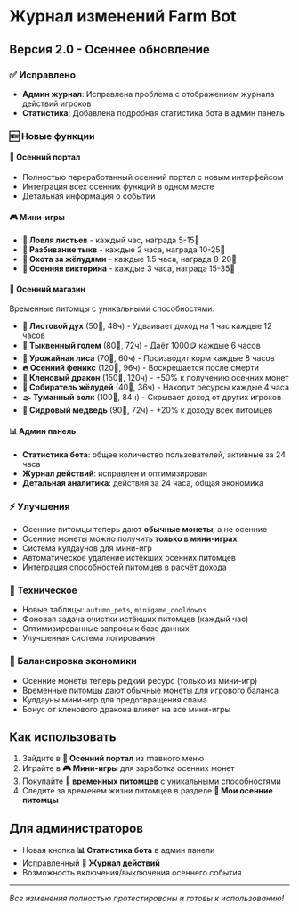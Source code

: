 # Журнал изменений Farm Bot

## Версия 2.0 - Осеннее обновление

### ✅ Исправлено
- **Админ журнал**: Исправлена проблема с отображением журнала действий игроков
- **Статистика**: Добавлена подробная статистика бота в админ панель

### 🆕 Новые функции

#### 🍂 Осенний портал
- Полностью переработанный осенний портал с новым интерфейсом
- Интеграция всех осенних функций в одном месте
- Детальная информация о событии

#### 🎮 Мини-игры
- **🍂 Ловля листьев** - каждый час, награда 5-15🍂
- **🎃 Разбивание тыкв** - каждые 2 часа, награда 10-25🍂  
- **🌰 Охота за жёлудями** - каждые 1.5 часа, награда 8-20🍂
- **🧠 Осенняя викторина** - каждые 3 часа, награда 15-35🍂

#### 🛒 Осенний магазин
Временные питомцы с уникальными способностями:

- **🍃 Листовой дух** (50🍂, 48ч) - Удваивает доход на 1 час каждые 12 часов
- **🎃 Тыквенный голем** (80🍂, 72ч) - Даёт 1000🪙 каждые 6 часов  
- **🦊 Урожайная лиса** (70🍂, 60ч) - Производит корм каждые 8 часов
- **🔥 Осенний феникс** (120🍂, 96ч) - Воскрешается после смерти
- **🍁 Кленовый дракон** (150🍂, 120ч) - +50% к получению осенних монет
- **🌰 Собиратель жёлудей** (40🍂, 36ч) - Находит ресурсы каждые 4 часа
- **🌫️ Туманный волк** (100🍂, 84ч) - Скрывает доход от других игроков
- **🍯 Сидровый медведь** (90🍂, 72ч) - +20% к доходу всех питомцев

#### 📊 Админ панель
- **Статистика бота**: общее количество пользователей, активные за 24 часа
- **Журнал действий**: исправлен и оптимизирован
- **Детальная аналитика**: действия за 24 часа, общая экономика

### ⚡ Улучшения
- Осенние питомцы теперь дают **обычные монеты**, а не осенние
- Осенние монеты можно получить **только в мини-играх**
- Система кулдаунов для мини-игр
- Автоматическое удаление истёкших осенних питомцев
- Интеграция способностей питомцев в расчёт дохода

### 🔧 Техническое
- Новые таблицы: `autumn_pets`, `minigame_cooldowns`
- Фоновая задача очистки истёкших питомцев (каждый час)
- Оптимизированные запросы к базе данных
- Улучшенная система логирования

### 🎯 Балансировка экономики
- Осенние монеты теперь редкий ресурс (только из мини-игр)
- Временные питомцы дают обычные монеты для игрового баланса
- Кулдауны мини-игр для предотвращения спама
- Бонус от кленового дракона влияет на все мини-игры

## Как использовать

1. Зайдите в **🍂 Осенний портал** из главного меню
2. Играйте в **🎮 Мини-игры** для заработка осенних монет
3. Покупайте **🛒 временных питомцев** с уникальными способностями
4. Следите за временем жизни питомцев в разделе **🎃 Мои осенние питомцы**

## Для администраторов

- Новая кнопка **📊 Статистика бота** в админ панели
- Исправленный **📜 Журнал действий** 
- Возможность включения/выключения осеннего события

---
*Все изменения полностью протестированы и готовы к использованию!*